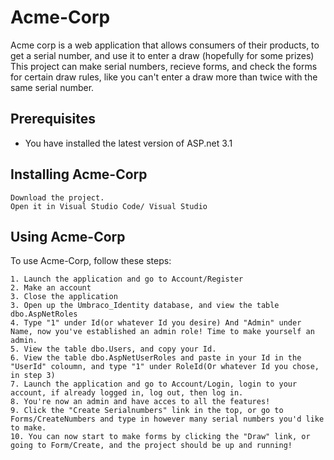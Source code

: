 # Acme-Corp

Acme corp is a web application that allows consumers of their products, to get a serial number, and use it to enter a draw (hopefully for some prizes)
This project can make serial numbers, recieve forms, and check the forms for certain draw rules, like you can't enter a draw more than twice with the same serial number.

## Prerequisites

* You have installed the latest version of ASP.net 3.1

## Installing Acme-Corp

```
Download the project.
Open it in Visual Studio Code/ Visual Studio

```

## Using Acme-Corp

To use Acme-Corp, follow these steps:

```
1. Launch the application and go to Account/Register
2. Make an account
3. Close the application
3. Open up the Umbraco_Identity database, and view the table dbo.AspNetRoles
4. Type "1" under Id(or whatever Id you desire) And "Admin" under Name, now you've established an admin role! Time to make yourself an admin.
5. View the table dbo.Users, and copy your Id. 
6. View the table dbo.AspNetUserRoles and paste in your Id in the "UserId" coloumn, and type "1" under RoleId(Or whatever Id you chose, in step 3)
7. Launch the application and go to Account/Login, login to your account, if already logged in, log out, then log in.
8. You're now an admin and have acces to all the features!
9. Click the "Create Serialnumbers" link in the top, or go to Forms/CreateNumbers and type in however many serial numbers you'd like to make.
10. You can now start to make forms by clicking the "Draw" link, or going to Form/Create, and the project should be up and running!
```

